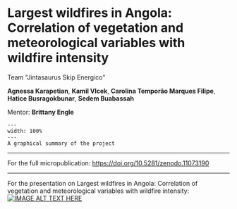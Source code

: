 # Largest wildfires in Angola: Correlation of vegetation and meteorological variables with wildfire intensity

Team "Jintasaurus Skip Energico"

**Agnessa Karapetian**, **Kamil Vlcek**, **Carolina Temporão Marques Filipe**, **Hatice Busragokbunar**, **Sedem Buabassah**

Mentor: **Brittany Engle**

```{figure} project14_summary.png
---
width: 100%
---
A graphical summary of the project
```
---
For the full micropublication:
https://doi.org/10.5281/zenodo.11073190
___
For the presentation on Largest wildfires in Angola: Correlation of vegetation and meteorological variables with wildfire intensity:
[![IMAGE ALT TEXT HERE](https://img.youtube.com/vi/KJkgIhMwrvc/0.jpg)](https://www.youtube.com/watch?v=KJkgIhMwrvc)
